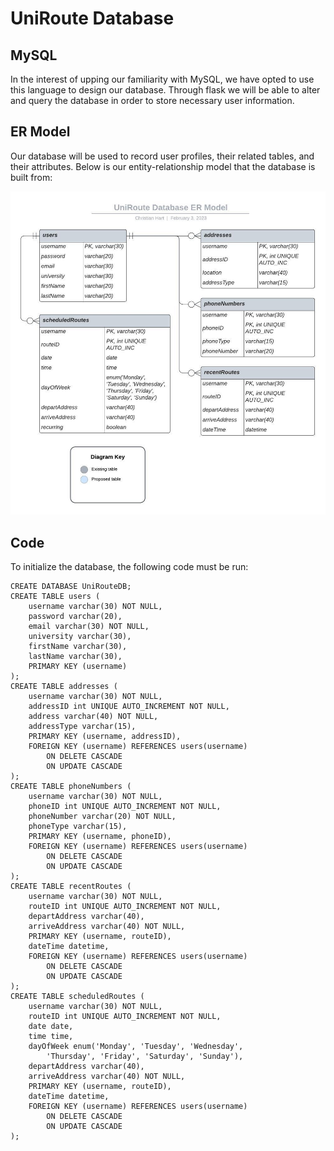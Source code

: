 # UniRoute Database

## MySQL

In the interest of upping our familiarity with MySQL, we have opted to use this language to design our database. Through flask we will be able to alter and query the database in order to store necessary user information.

## ER Model

Our database will be used to record user profiles, their related tables, and their attributes. Below is our entity-relationship model that the database is built from:

![ER Model](./wireframe/UniRoute-Database-Diagram.jpeg)

## Code

To initialize the database, the following code must be run:

```
CREATE DATABASE UniRouteDB;
CREATE TABLE users (
	username varchar(30) NOT NULL,
    password varchar(20),
    email varchar(30) NOT NULL,
    university varchar(30),
    firstName varchar(30),
    lastName varchar(30),
    PRIMARY KEY (username)
);
CREATE TABLE addresses (
	username varchar(30) NOT NULL,
    addressID int UNIQUE AUTO_INCREMENT NOT NULL,
    address varchar(40) NOT NULL,
    addressType varchar(15),
    PRIMARY KEY (username, addressID),
    FOREIGN KEY (username) REFERENCES users(username)
		ON DELETE CASCADE
        ON UPDATE CASCADE
);
CREATE TABLE phoneNumbers (
	username varchar(30) NOT NULL,
    phoneID int UNIQUE AUTO_INCREMENT NOT NULL,
    phoneNumber varchar(20) NOT NULL,
    phoneType varchar(15),
    PRIMARY KEY (username, phoneID),
    FOREIGN KEY (username) REFERENCES users(username)
		ON DELETE CASCADE
        ON UPDATE CASCADE
);
CREATE TABLE recentRoutes (
	username varchar(30) NOT NULL,
    routeID int UNIQUE AUTO_INCREMENT NOT NULL,
    departAddress varchar(40),
    arriveAddress varchar(40) NOT NULL,
    PRIMARY KEY (username, routeID),
    dateTime datetime,
    FOREIGN KEY (username) REFERENCES users(username)
		ON DELETE CASCADE
        ON UPDATE CASCADE
);
CREATE TABLE scheduledRoutes (
	username varchar(30) NOT NULL,
    routeID int UNIQUE AUTO_INCREMENT NOT NULL,
    date date,
    time time,
    dayOfWeek enum('Monday', 'Tuesday', 'Wednesday',
		'Thursday', 'Friday', 'Saturday', 'Sunday'),
    departAddress varchar(40),
    arriveAddress varchar(40) NOT NULL,
    PRIMARY KEY (username, routeID),
    dateTime datetime,
    FOREIGN KEY (username) REFERENCES users(username)
		ON DELETE CASCADE
        ON UPDATE CASCADE
);
```
